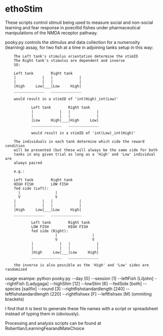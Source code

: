 # ethoStim
These scripts control stimuli being used to measure social and non-social learning and fear response in poecillid fishes under pharmaceutical manipulations of the NMDA receptor pathway.

pooky.py controls the stimulus and data collection for a numerosity (learning) assay, for two fish at a time in adjoining tanks setup in this way:

        The Left tank's stimulus orientation determine the stimID
        The Right tank's stimulus are dependent and inverse
        SO:

        Left tank        Right tank
        |            |   |            |
        |            |   |            |
        |High     Low|___|Low     High|
        ______________   ______________

        would result in a stimID of 'int(High)_int(Low)'

                Left tank        Right tank
                |            |   |            |
                |            |   |            |
                |Low     High|___|High     Low|
                ______________   ______________

                would result in a stimID of 'int(Low)_int(High)'

        The individuals in each tank determine which side the reward condition
        will be presented (but these will always be the same side for both
        tanks in any given trial as long as a 'High' and 'Low' individual are
        always paired

        e.g.:

        Left tank        Right tank
        HIGH FISH        LOW FISH
        fed side (Left):
          |                |
          V                V
        |            |   |            |
        |            |   |            |
        |High     Low|___|Low     High|
        ______________   ______________

                Left tank        Right tank
                LOW FISH         HIGH FISH
                fed side (Right):
                           |                |
                           V                V
                |            |   |            |
                |            |   |            |
                |High     Low|___|Low     High|
                ______________   ______________

        the inverse is also possible as the 'High' and 'Low' sides are randomized


usage exampe: python pooky.py --day [0] --session [1] --leftFish [Liljohn] --rightFish [Ladygaga] --highStim [12] --lowStim [6] --fedSide [both] --species [sailfin] --round [3] --rightfishstandardlength [240] --leftfishstandardlength [220] --rightfishsex [F] --leftfishsex [M]
(ommiting brackets)

I find that it is best to generate these file names with a script or spreadsheet instead of typing them in (obviously).


Processing and analysis scripts can be found at RobertIan/LearningFearandMateChoice
